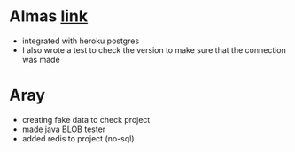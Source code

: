 # Almas [link](https://github.com/SuleymanDemirelKazakhstan/diploma-project-team-spirit/tree/backend/backend)
* integrated with heroku postgres
* I also wrote a test to check the version to make sure that the connection was made
# Aray
* creating fake data to check project
* made java BLOB tester
* added redis to project (no-sql)
